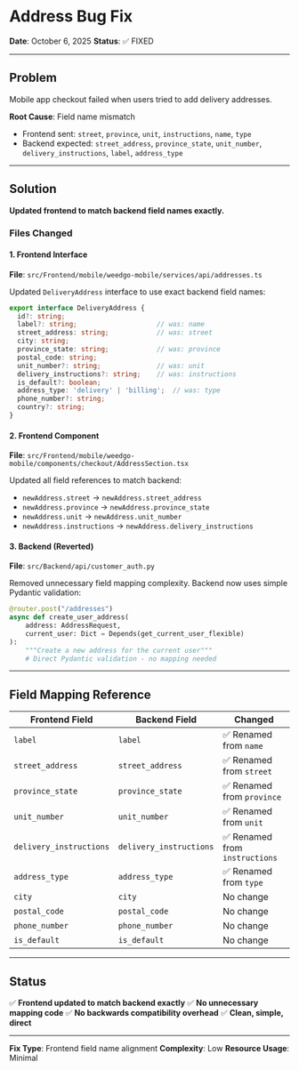 # Address Bug Fix

**Date**: October 6, 2025
**Status**: ✅ FIXED

---

## Problem

Mobile app checkout failed when users tried to add delivery addresses.

**Root Cause**: Field name mismatch
- Frontend sent: `street`, `province`, `unit`, `instructions`, `name`, `type`
- Backend expected: `street_address`, `province_state`, `unit_number`, `delivery_instructions`, `label`, `address_type`

---

## Solution

**Updated frontend to match backend field names exactly.**

### Files Changed

#### 1. Frontend Interface
**File**: `src/Frontend/mobile/weedgo-mobile/services/api/addresses.ts`

Updated `DeliveryAddress` interface to use exact backend field names:
```typescript
export interface DeliveryAddress {
  id?: string;
  label?: string;                    // was: name
  street_address: string;            // was: street
  city: string;
  province_state: string;            // was: province
  postal_code: string;
  unit_number?: string;              // was: unit
  delivery_instructions?: string;    // was: instructions
  is_default?: boolean;
  address_type: 'delivery' | 'billing';  // was: type
  phone_number?: string;
  country?: string;
}
```

#### 2. Frontend Component
**File**: `src/Frontend/mobile/weedgo-mobile/components/checkout/AddressSection.tsx`

Updated all field references to match backend:
- `newAddress.street` → `newAddress.street_address`
- `newAddress.province` → `newAddress.province_state`
- `newAddress.unit` → `newAddress.unit_number`
- `newAddress.instructions` → `newAddress.delivery_instructions`

#### 3. Backend (Reverted)
**File**: `src/Backend/api/customer_auth.py`

Removed unnecessary field mapping complexity. Backend now uses simple Pydantic validation:
```python
@router.post("/addresses")
async def create_user_address(
    address: AddressRequest,
    current_user: Dict = Depends(get_current_user_flexible)
):
    """Create a new address for the current user"""
    # Direct Pydantic validation - no mapping needed
```

---

## Field Mapping Reference

| Frontend Field | Backend Field | Changed |
|----------------|---------------|---------|
| `label` | `label` | ✅ Renamed from `name` |
| `street_address` | `street_address` | ✅ Renamed from `street` |
| `province_state` | `province_state` | ✅ Renamed from `province` |
| `unit_number` | `unit_number` | ✅ Renamed from `unit` |
| `delivery_instructions` | `delivery_instructions` | ✅ Renamed from `instructions` |
| `address_type` | `address_type` | ✅ Renamed from `type` |
| `city` | `city` | No change |
| `postal_code` | `postal_code` | No change |
| `phone_number` | `phone_number` | No change |
| `is_default` | `is_default` | No change |

---

## Status

✅ **Frontend updated to match backend exactly**
✅ **No unnecessary mapping code**
✅ **No backwards compatibility overhead**
✅ **Clean, simple, direct**

---

**Fix Type**: Frontend field name alignment
**Complexity**: Low
**Resource Usage**: Minimal
